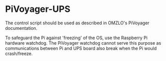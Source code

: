 # PiVoyager-UPS

The control script should be used as described in OMZLO's PiVoyager documentation.

To safeguard the Pi against 'freezing' of the OS, use the Raspberry Pi hardware watchdog. The PiVoyager watchdog cannot serve this purpose as communications between Pi and UPS board also break when the Pi would crash/freeze.
